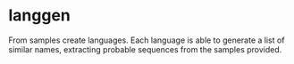 langgen
=======

From samples create languages. Each language is able to generate a list of similar names, extracting probable sequences from the samples provided.
